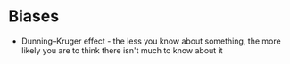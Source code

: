 # Biases
- Dunning–Kruger effect - the less you know about something, the more likely you are to think there isn't much to know about it